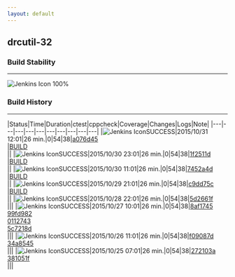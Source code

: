 ```yaml
---
layout: default
---
```

## drcutil-32
### Build Stability
___
![Jenkins Icon](http://jenkinshrg.github.io/images/48x48/health-80plus.png)
100%
  
### Build History
___
|Status|Time|Duration|<span class='badge'>ctest</span>|<span class='badge'>cppcheck</span>|Coverage|Changes|Logs|Note|
|---|---|---|---|---|---|---|---|---|---|
|![Jenkins Icon](http://jenkinshrg.github.io/images/24x24/blue.png)SUCCESS|2015/10/31 12:01|26 min.|0|54|38|[a076d45](https://github.com/fkanehiro/hrpsys-base/commit/a076d45e5ea03676fd48378bb8740b39830f71b8)<br>|[BUILD](https://drive.google.com/file/d/0B54sHwaxmuM4SlZ5YlBsUUJUVGs/view?usp=drivesdk)<br>||
|![Jenkins Icon](http://jenkinshrg.github.io/images/24x24/blue.png)SUCCESS|2015/10/30 23:01|26 min.|0|54|38|[1f2511d](https://github.com/fkanehiro/hrpsys-base/commit/1f2511d92253c1f7037588e7ef20e9c4e9684b7a)<br>|[BUILD](https://drive.google.com/file/d/0B54sHwaxmuM4a01nSUFveUpJOWM/view?usp=drivesdk)<br>||
|![Jenkins Icon](http://jenkinshrg.github.io/images/24x24/blue.png)SUCCESS|2015/10/30 11:01|26 min.|0|54|38|[7452a4d](https://github.com/jrl-umi3218/hrpsys-humanoid/commit/7452a4d511d0ef220a1056c8b9096efc258a68b7)<br>|[BUILD](https://drive.google.com/file/d/0B54sHwaxmuM4cDlHa0xKMHQyWlE/view?usp=drivesdk)<br>||
|![Jenkins Icon](http://jenkinshrg.github.io/images/24x24/blue.png)SUCCESS|2015/10/29 21:01|26 min.|0|54|38|[c9dd75c](https://github.com/fkanehiro/hrpsys-base/commit/c9dd75cd224abccb6af58b3b4c6eb08873db27a9)<br>|[BUILD](https://drive.google.com/file/d/0B54sHwaxmuM4cS1qYk9TMENOOVE/view?usp=drivesdk)<br>||
|![Jenkins Icon](http://jenkinshrg.github.io/images/24x24/blue.png)SUCCESS|2015/10/28 22:01|26 min.|0|54|38|[5d2661f](https://github.com/fkanehiro/hrpsys-base/commit/5d2661fa5ba01e5a98e707c991ddf4c3d9d66508)<br>|||
|![Jenkins Icon](http://jenkinshrg.github.io/images/24x24/blue.png)SUCCESS|2015/10/27 10:01|26 min.|0|54|38|[8af1745](https://github.com/fkanehiro/hrpsys-base/commit/8af174538eef2e3a5ffbe0182b49a3193bbb33af)<br>[99fd982](https://github.com/fkanehiro/hrpsys-base/commit/99fd9827a6a139713201b7119bb881b27a0ae5c3)<br>[0112743](https://github.com/fkanehiro/hrpsys-base/commit/0112743458959c4bde942393c4d3c7f259f84f13)<br>[5c7218d](https://github.com/fkanehiro/hrpsys-base/commit/5c7218d57a68d1508fba3659df8c9ed542d095ea)<br>|||
|![Jenkins Icon](http://jenkinshrg.github.io/images/24x24/blue.png)SUCCESS|2015/10/26 11:01|26 min.|0|54|38|[f09087d](https://github.com/jrl-umi3218/hrpsys-humanoid/commit/f09087def10a08feb1d8e38ae9c855b4cf2da8f4)<br>[34a8545](https://github.com/jrl-umi3218/hrpsys-humanoid/commit/34a85450666fec04aea8dd68af5b1965d99652b3)<br>|||
|![Jenkins Icon](http://jenkinshrg.github.io/images/24x24/blue.png)SUCCESS|2015/10/25 07:01|26 min.|0|54|38|[272103a](https://github.com/fkanehiro/hrpsys-base/commit/272103af89a49457635bebc37078b55e6e597914)<br>[381051f](https://github.com/fkanehiro/hrpsys-base/commit/381051ffdb8d18a09a383166063ecfd874ac5aff)<br>|||
